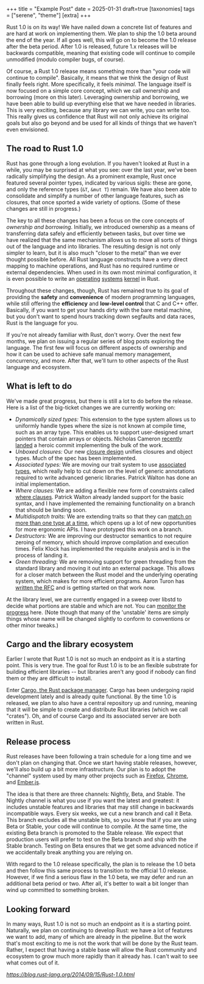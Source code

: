 +++
title = "Example Post"
date = 2025-01-31
draft=true
[taxonomies]
tags = ["serene", "theme"]
[extra]
+++

Rust 1.0 is on its way! We have nailed down a concrete list of features and are hard at work on implementing them. We plan to ship the 1.0 beta around the end of the year. If all goes well, this will go on to become the 1.0 release after the beta period. After 1.0 is released, future 1.x releases will be backwards compatible, meaning that existing code will continue to compile unmodified (modulo compiler bugs, of course).

Of course, a Rust 1.0 release means something more than "your code will continue to compile". Basically, it means that we think the design of Rust finally feels right. More specifically, it feels *minimal*. The language itself is now focused on a simple core concept, which we call ownership and borrowing (more on this later). Leveraging ownership and borrowing, we have been able to build up everything else that we have needed in libraries. This is very exciting, because any library we can write, you can write too. This really gives us confidence that Rust will not only achieve its original goals but also go beyond and be used for all kinds of things that we haven't even envisioned.

## The road to Rust 1.0

Rust has gone through a long evolution. If you haven't looked at Rust in a while, you may be surprised at what you see: over the last year, we've been radically simplifying the design. As a prominent example, Rust once featured several pointer types, indicated by various sigils: these are gone, and only the reference types (`&T`, `&mut T`) remain. We have also been able to consolidate and simplify a number of other language features, such as closures, that once sported a wide variety of options. (Some of these changes are still in progress.)

The key to all these changes has been a focus on the core concepts of *ownership and borrowing*. Initially, we introduced ownership as a means of transferring data safely and efficiently between tasks, but over time we have realized that the same mechanism allows us to move all sorts of things out of the language and into libraries. The resulting design is not only simpler to learn, but it is also much "closer to the metal" than we ever thought possible before. All Rust language constructs have a very direct mapping to machine operations, and Rust has no required runtime or external dependencies. When used in its own most minimal configuration, it is even possible to write an [operating](https://github.com/charliesome/rustboot) [systems](https://github.com/ryanra/RustOS) [kernel](https://github.com/jvns/puddle) in Rust.

Throughout these changes, though, Rust has remained true to its goal of providing the **safety** and **convenience** of modern programming languages, while still offering the **efficiency** and **low-level control** that C and C++ offer. Basically, if you want to get your hands dirty with the bare metal machine, but you don't want to spend hours tracking down segfaults and data races, Rust is the language for you.

If you're not already familiar with Rust, don't worry. Over the next few months, we plan on issuing a regular series of blog posts exploring the language. The first few will focus on different aspects of ownership and how it can be used to achieve safe manual memory management, concurrency, and more. After that, we'll turn to other aspects of the Rust language and ecosystem.

## What is left to do

We've made great progress, but there is still a lot to do before the release. Here is a list of the big-ticket changes we are currently working on:

- *Dynamically sized types:* This extension to the type system allows us to uniformly handle types where the size is not known at compile time, such as an array type. This enables us to support user-designed smart pointers that contain arrays or objects. Nicholas Cameron [recently landed](https://github.com/rust-lang/rust/commit/7932b719ec2b65acfa8c3e74aad29346d47ee992) a heroic commit implementing the bulk of the work.
- *Unboxed closures:* Our new [closure design](https://github.com/rust-lang/rfcs/blob/master/text/0114-closures.md) unifies closures and object types. Much of the spec has been implemented.
- *Associated types:* We are moving our trait system to use [associated types](https://github.com/rust-lang/rfcs/pull/195), which really help to cut down on the level of generic annotations required to write advanced generic libraries. Patrick Walton has done an initial implementation.
- *Where clauses:* We are adding a flexible new form of constraints called [where clauses](https://github.com/rust-lang/rfcs/pull/135). Patrick Walton already landed support for the basic syntax, and I have implemented the remaining functionality on a branch that should be landing soon.
- *Multidispatch traits:* We are extending traits so that they can [match on more than one type at a time](https://github.com/rust-lang/rfcs/pull/195), which opens up a lot of new opportunities for more ergonomic APIs. I have prototyped this work on a branch.
- *Destructors:* We are improving our destructor semantics to not require zeroing of memory, which should improve compilation and execution times. Felix Klock has implemented the requisite analysis and is in the process of landing it.
- *Green threading:* We are removing support for green threading from the standard library and moving it out into an external package. This allows for a closer match between the Rust model and the underlying operating system, which makes for more efficient programs. Aaron Turon has [written the RFC](https://github.com/rust-lang/rfcs/pull/230) and is getting started on that work now.

At the library level, we are currently engaged in a sweep over libstd to decide what portions are stable and which are not. You can [monitor the progress](https://doc.rust-lang.org/std/stability.html) here. (Note though that many of the 'unstable' items are simply things whose name will be changed slightly to conform to conventions or other minor tweaks.)

## Cargo and the library ecosystem

Earlier I wrote that Rust 1.0 is not so much an endpoint as it is a starting point. This is very true. The goal for Rust 1.0 is to be an flexible substrate for building efficient libraries -- but libraries aren't any good if nobody can find them or they are difficult to install.

Enter [Cargo, the Rust package manager](https://crates.io/). Cargo has been undergoing rapid development lately and is already quite functional. By the time 1.0 is released, we plan to also have a central repository up and running, meaning that it will be simple to create and distribute Rust libraries (which we call "crates"). Oh, and of course Cargo and its associated server are both written in Rust.

## Release process

Rust releases have been following a train schedule for a long time and we don't plan on changing that. Once we start having stable releases, however, we'll also build up a bit more infrastructure. Our plan is to adopt the "channel" system used by many other projects such as [Firefox](https://www.mozilla.org/en-US/firefox/channel/), [Chrome](https://www.chromium.org/getting-involved/dev-channel), and [Ember.js](https://emberjs.com/builds/).

The idea is that there are three channels: Nightly, Beta, and Stable. The Nightly channel is what you use if you want the latest and greatest: it includes unstable features and libraries that may still change in backwards incompatible ways. Every six weeks, we cut a new branch and call it Beta. This branch excludes all the unstable bits, so you know that if you are using Beta or Stable, your code will continue to compile. At the same time, the existing Beta branch is promoted to the Stable release. We expect that production users will prefer to test on the Beta branch and ship with the Stable branch. Testing on Beta ensures that we get some advanced notice if we accidentally break anything you are relying on.

With regard to the 1.0 release specifically, the plan is to release the 1.0 beta and then follow this same process to transition to the official 1.0 release. However, if we find a serious flaw in the 1.0 beta, we may defer and run an additional beta period or two. After all, it's better to wait a bit longer than wind up committed to something broken.

## Looking forward

In many ways, Rust 1.0 is not so much an endpoint as it is a starting point. Naturally, we plan on continuing to develop Rust: we have a lot of features we want to add, many of which are already in the pipeline. But the work that's most exciting to me is not the work that will be done by the Rust team. Rather, I expect that having a stable base will allow the Rust community and ecosystem to grow much more rapidly than it already has. I can't wait to see what comes out of it.

*<https://blog.rust-lang.org/2014/09/15/Rust-1.0.html>*
